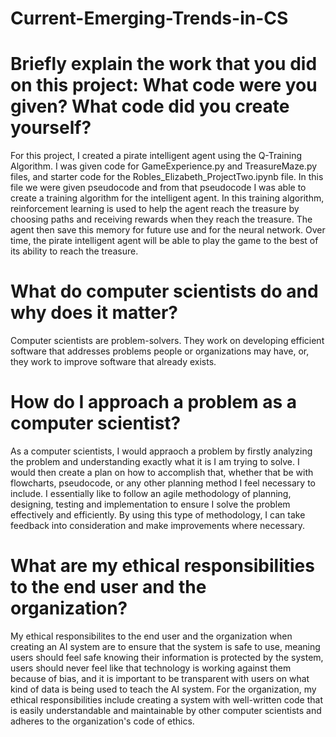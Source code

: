 # Current-Emerging-Trends-in-CS

# Briefly explain the work that you did on this project: What code were you given? What code did you create yourself?

For this project, I created a pirate intelligent agent using the Q-Training Algorithm. I was given code for GameExperience.py and TreasureMaze.py files, and starter code for the Robles_Elizabeth_ProjectTwo.ipynb file. In this file we were given pseudocode and from that pseudocode I was able to create a training algorithm for the intelligent agent. In this training algorithm, reinforcement learning is used to help the agent reach the treasure by choosing paths and receiving rewards when they reach the treasure. The agent then save this memory for future use and for the neural network. Over time, the pirate intelligent agent will be able to play the game to the best of its ability to reach the treasure.  

# What do computer scientists do and why does it matter?

Computer scientists are problem-solvers. They work on developing efficient software that addresses problems people or organizations may have, or, they work to improve software that already exists. 

# How do I approach a problem as a computer scientist?

As a computer scientists, I would appraoch a problem by firstly analyzing the problem and understanding exactly what it is I am trying to solve. I would then create a plan on how to accomplish that, whether that be with flowcharts, pseudocode, or any other planning method I feel necessary to include. I essentially like to follow an agile methodology of planning, designing, testing and implementation to ensure I solve the problem effectively and efficiently. By using this type of methodology, I can take feedback into consideration and make improvements where necessary. 

# What are my ethical responsibilities to the end user and the organization?

My ethical responsibilites to the end user and the organization when creating an AI system are to ensure that the system is safe to use, meaning users should feel safe knowing their information is protected by the system, users should never feel like that technology is working against them because of bias, and it is important to be transparent with users on what kind of data is being used to teach the AI system. For the organization, my ethical responsibilities include creating a system with well-written code that is easily understandable and maintainable by other computer scientists and adheres to the organization's code of ethics. 

